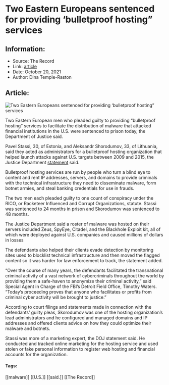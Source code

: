 # Two Eastern Europeans sentenced for providing ‘bulletproof hosting” services
### 

## Information:
+ Source: The Record
+ Link: [article](https://therecord.media/two-eastern-europeans-sentenced-for-providing-bulletproof-hosting-services/)
+ Date: October 20, 2021
+ Author: Dina Temple-Raston


## Article:
![Two Eastern Europeans sentenced for providing ‘bulletproof hosting” services](https://therecord.media/wp-content/uploads/2021/08/HolesWarm-botnet.png)

Two Eastern European men who pleaded guilty to providing “bulletproof hosting” services to facilitate the distribution of malware that attacked financial institutions in the U.S. were sentenced to prison today, the Department of Justice said.


Pavel Stassi, 30, of Estonia, and Aleksandr Shorodumov, 33, of Lithuania, said they acted as administrators for a bulletproof hosting organization that helped launch attacks against U.S. targets between 2009 and 2015, the Justice Department [statement](https://www.justice.gov/opa/pr/two-individuals-sentenced-providing-bulletproof-hosting-cybercriminals) said. 


Bulletproof hosting services are run by people who turn a blind eye to content and rent IP addresses, servers, and domains to provide criminals with the technical infrastructure they need to disseminate malware, form botnet armies, and steal banking credentials for use in frauds.


The two men each pleaded guilty to one count of conspiracy under the RICO, or Racketeer Influenced and Corrupt Organizations, statute. Stassi was sentenced to 24 months in prison and Skorodumov was sentenced to 48 months.


The Justice Department said a roster of malware was hosted on their servers included Zeus, SpyEye, Citadel, and the Blackhole Exploit kit, all of which were deployed against U.S. companies and caused millions of dollars in losses 


The defendants also helped their clients evade detection by monitoring sites used to blocklist technical infrastructure and then moved the flagged content so it was harder for law enforcement to track, the statement added. 


“Over the course of many years, the defendants facilitated the transnational criminal activity of a vast network of cybercriminals throughout the world by providing them a safe-haven to anonymize their criminal activity,” said Special Agent in Charge of the FBI’s Detroit Field Office, Timothy Waters. “Today’s proceeding proves that anyone who facilitates or profits from criminal cyber activity will be brought to justice.”


According to court filings and statements made in connection with the defendants’ guilty pleas, Skorodumov was one of the hosting organization’s lead administrators and he configured and managed domains and IP addresses and offered clients advice on how they could optimize their malware and botnets. 


Stassi was more of a marketing expert, the DOJ statement said. He conducted and tracked online marketing for the hosting service and used stolen or fake personal information to register web hosting and financial accounts for the organization. 





#### Tags:
[[malware]] [[U.S.]] [[said.]] [[The Record]]
